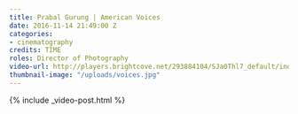 ```yaml
---
title: Prabal Gurung | American Voices
date: 2016-11-14 21:49:00 Z
categories:
- cinematography
credits: TIME
roles: Director of Photography
video-url: http://players.brightcove.net/293884104/SJa0Thl7_default/index.html?videoId=5186153546001?autoplay=1
thumbnail-image: "/uploads/voices.jpg"
---
```


{% include _video-post.html %}
